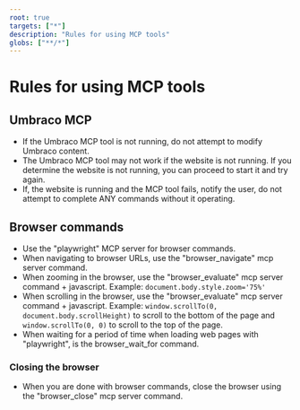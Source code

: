 ```yaml
---
root: true
targets: ["*"]
description: "Rules for using MCP tools"
globs: ["**/*"]
---
```


# Rules for using MCP tools

## Umbraco MCP

* If the Umbraco MCP tool is not running, do not attempt to modify Umbraco content.
* The Umbraco MCP tool may not work if the website is not running. If you determine the website is not running, you can proceed to start it and try again.
* If, the website is running and the MCP tool fails, notify the user, do not attempt to complete ANY commands without it operating.

## Browser commands

- Use the "playwright" MCP server for browser commands.
- When navigating to browser URLs, use the "browser_navigate" mcp server command.
- When zooming in the browser, use the "browser_evaluate" mcp server command + javascript. Example: `document.body.style.zoom='75%'`
- When scrolling in the browser, use the "browser_evaluate" mcp server command + javascript. Example: `window.scrollTo(0, document.body.scrollHeight)` to scroll to the bottom of the page and `window.scrollTo(0, 0)` to scroll to the top of the page.
- When waiting for a period of time when loading web pages with "playwright", is the browser_wait_for command.

### Closing the browser

- When you are done with browser commands, close the browser using the "browser_close" mcp server command.